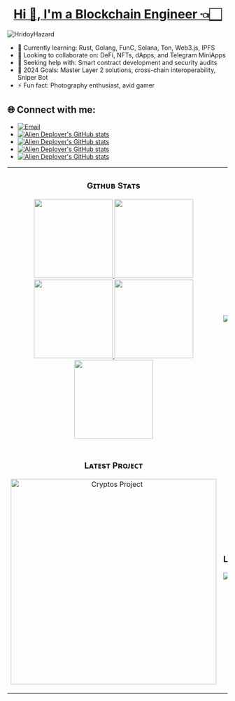 <h1 align="center"><a href="https://t.me/chain_crafts" target="_blank">Hi 👋, I'm a Blockchain Engineer 👈🏻</a></h1>

<p align="left"> <img src="https://komarev.com/ghpvc/?username=HridoyHazard" alt="HridoyHazard" /> </p>

- 🌱 Currently learning: Rust, Golang, FunC, Solana, Ton, Web3.js, IPFS
- 👯 Looking to collaborate on: DeFi, NFTs, dApps, and Telegram MiniApps
- 🤔 Seeking help with: Smart contract development and security audits
- 🥅 2024 Goals: Master Layer 2 solutions, cross-chain interoperability, Sniper Bot
- ⚡ Fun fact: Photography enthusiast, avid gamer
## 🌐 Connect with me:  
- [![Email](https://img.shields.io/badge/Email-mailto%3Abitbanana717%40gmail.com-blue?style=flat&logo=gmail&logoColor=white)](mailto:bitbanana717@gmail.com)
- [![Alien Deployer's GitHub stats](https://github-readme-stats.vercel.app/api?username=bitfancy&hide=stars&count_private=true&theme=blue-green)](https://github.com/Kelvin-1013/github-readme-stats)
- [![Alien Deployer's GitHub stats](https://github-readme-stats.vercel.app/api?username=a17&hide=stars&count_private=true&theme=blue-green)](https://github.com/Kelvin-1013/github-readme-stats)
- [![Alien Deployer's GitHub stats](https://github-readme-stats.vercel.app/api?username=Kelvin-1013&hide=stars&count_private=true&theme=blue-green)](https://github.com/Kelvin-1013/github-readme-stats)
- [![Alien Deployer's GitHub stats](https://github-readme-stats.vercel.app/api?username=oliver96118&hide=stars&count_private=true&theme=blue-green)](https://github.com/Kelvin-1013/github-readme-stats)
<table width="100%">
  <tr>
    <td width="50%">
      <h3 align="center"><strong>Gɪᴛʜᴜʙ Sᴛᴀᴛs</strong></h3>
      <p align="center">
        <a href="https://github.com/BitFancy">
          <img height="180em" src="https://github-readme-stats-eight-theta.vercel.app/api?username=azizovrafael&show_icons=true&theme=algolia&include_all_commits=true&count_private=true"/>
          <img height="180em" src="https://github-readme-stats-eight-theta.vercel.app/api?username=bitfancy&show_icons=true&theme=algolia&include_all_commits=true&count_private=true"/>
          <img height="180em" src="https://github-readme-stats-eight-theta.vercel.app/api?username=kelvin-1013&show_icons=true&theme=algolia&include_all_commits=true&count_private=true"/>
          <img height="180em" src="https://github-readme-stats-eight-theta.vercel.app/api?username=oliver96118&show_icons=true&theme=algolia&include_all_commits=true&count_private=true"/>
          <img height="180em" src="https://github-readme-stats-eight-theta.vercel.app/api?username=a17&show_icons=true&theme=algolia&include_all_commits=true&count_private=true"/>
        </a>
      </p>
    </td>
    <td width="50%">
      <h3 align="center"><strong>Sᴛʀᴇᴀᴋ Sᴛᴀᴛs</strong></h3>
      <p align="center">
        <a href="https://github.com/BitFancy">
          <img align="center" src="https://streak-stats.demolab.com?user=Kiran1689&theme=algolia" alt="Streak Stats" />
        </a>
      </p>
    </td>
  </tr>
  <tr>
    <td width="50%">
      <h3 align="center"><strong>Lᴀᴛᴇsᴛ Pʀᴏᴊᴇᴄᴛ</strong></h3>
      <p align="center">
        <a href="https://github.com/BitFancy/Solana-Lanchpad">
          <img align="center" width="470" src="https://github-readme-stats.vercel.app/api/pin/?username=BitFancy&repo=Solana-Lanchpad&theme=algolia&show_owner=true" alt="Cryptos Project" />
        </a>
      </p>
    </td>
    <td width="50%">
      <h3 align="center"><strong>Languages</strong></h3>
      <p align="center">
        <a href="https://github.com/BitFancy">
          <img src="https://github-readme-stats.vercel.app/api/top-langs/?username=BitFancy&theme=algolia&layout=compact" alt="jaypavasiya" />
        </a>
      </p>
    </td>
  </tr>
</table>

